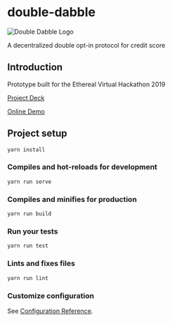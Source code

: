 # double-dabble
![Double Dabble Logo](https://docs.google.com/uc?id=1N1rOSuOAtJfJT70GV7SLa1y9VnFNVxT-)

A decentralized double opt-in protocol for credit score

## Introduction

Prototype built for the Ethereal Virtual Hackathon 2019

[Project Deck](https://docs.google.com/presentation/d/1ZwBL0IT7tERYFfPQjgDm7yi5RJ4YklKNTHMROQlUg_E/edit?usp=sharing)

[Online Demo](https://zealous-poincare-c9d4a4.netlify.com/)

## Project setup
```
yarn install
```

### Compiles and hot-reloads for development
```
yarn run serve
```

### Compiles and minifies for production
```
yarn run build
```

### Run your tests
```
yarn run test
```

### Lints and fixes files
```
yarn run lint
```

### Customize configuration
See [Configuration Reference](https://cli.vuejs.org/config/).
